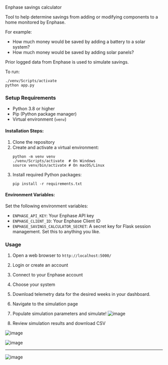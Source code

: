 Enphase savings calculator
 
Tool to help determine savings from adding or modifying components to a home monitored by Enphase.

For example:
- How much money would be saved by adding a battery to a solar system?
- How much money would be saved by adding solar panels?

Prior logged data from Enphase is used to simulate savings.

To run:
```
./venv/Scripts/activate
python app.py
```

### Setup Requirements
- Python 3.8 or higher
- Pip (Python package manager)
- Virtual environment (`venv`)

#### Installation Steps:
1. Clone the repository
2. Create and activate a virtual environment:
   ```
   python -m venv venv
   ./venv/Scripts/activate  # On Windows
   source venv/bin/activate # On macOS/Linux
   ```
3. Install required Python packages:
   ```
   pip install -r requirements.txt
   ```

#### Environment Variables:
Set the following environment variables:
- `ENPHASE_API_KEY`: Your Enphase API key
- `ENPHASE_CLIENT_ID`: Your Enphase Client ID
- `ENPHASE_SAVINGS_CALCULATOR_SECRET`: A secret key for Flask session management. Set this to anything you like.


### Usage
1. Open a web browser to `http://localhost:5000/`
2. Login or create an account
3. Connect to your Enphase account
4. Choose your system
5. Download telemetry data for the desired weeks in your dashboard.
6. Navigate to the simulation page
7. Populate simulation parameters and simulate!
   ![image](https://github.com/user-attachments/assets/0f14c1bf-ac49-4b3c-8b53-b8d7f60e195d)

9. Review simulation results and download CSV

![image](https://github.com/user-attachments/assets/75923292-7eb3-4bae-927a-0d1a5f200d34)

![image](https://github.com/user-attachments/assets/c56352e8-3100-40b9-a863-51bffe7f5017)

---
![image](https://github.com/user-attachments/assets/d7d64766-4a5e-4190-9dfb-7c9d1e90845c)
